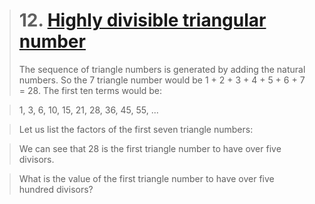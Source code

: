 > # 12. [Highly divisible triangular number](https://projecteuler.net/problem=12)
> The sequence of triangle numbers is generated by adding the natural numbers. So the 7 triangle number would be 1 + 2 + 3 + 4 + 5 + 6 + 7 = 28. The first ten terms would be:

> 1, 3, 6, 10, 15, 21, 28, 36, 45, 55, ...

> Let us list the factors of the first seven triangle numbers:

> We can see that 28 is the first triangle number to have over five divisors.

> What is the value of the first triangle number to have over five hundred divisors?
